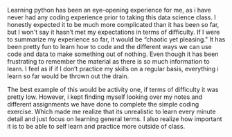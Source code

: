 Learning python has been an eye-opening experience for me, as i have never had any coding experience prior to taking this data science class. I honestly expected it to be much more complicated than it has been so far, but I won't say it hasn’t met my expectations in terms of difficulty. If I were to summarize my experience so far, it would be “chaotic yet pleasing." It has been pretty fun to learn how to code and the different ways we can use code and data to make something out of nothing. Even though it has been frustrating to remember the material as there is so much information to learn. I feel as if if I don’t practice my skills on a regular basis, everything i learn so far would be thrown out the drain. 

The best example of this would be activity one, if terms of difficulty it was pretty low. However, i kept finding myself looking over my notes and different assignments we have done to complete the simple coding exercise. Which made me realize that its unrealistic to learn every minute detail and just focus on learning general terms. I also realize how important it is to be able to self learn and practice more outside of class. 